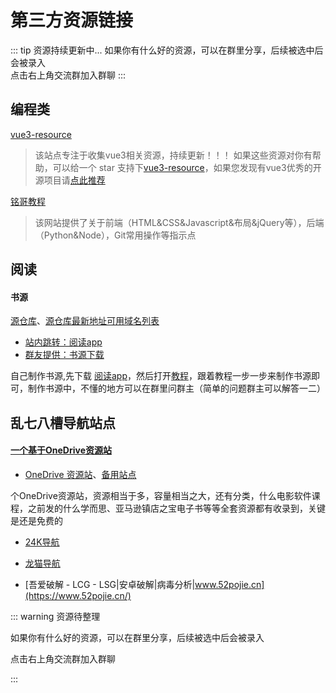 # 第三方资源链接
::: tip 资源持续更新中...
如果你有什么好的资源，可以在群里分享，后续被选中后会被录入 <br>
点击右上角交流群加入群聊
:::

## 编程类

[vue3-resource](https://hu-snail.github.io/vue3-resource/)

> 该站点专注于收集vue3相关资源，持续更新！！！ 如果这些资源对你有帮助，可以给一个 star 支持下[vue3-resource](https://github.com/hu-snail/vue3-resource)，如果您发现有vue3优秀的开源项目请[点此推荐](https://github.com/hu-snail/vue3-resource/issues/new)

 [铭哥教程](https://learn.fuming.site/)

> 该网站提供了关于前端（HTML&CSS&Javascript&布局&jQuery等），后端（Python&Node），Git常用操作等指示点



## 阅读

#### 书源

[源仓库](http://www.yckceo.com/yuedu/shuyuan/index.html)、[源仓库最新地址可用域名列表](http://yckceo.vip/)

- [站内跳转：阅读app](/utils/software.md#开源阅读)
- [群友提供：书源下载](https://www.aliyundrive.com/s/Nu6C9Bxabiz)

自己制作书源,先下载 [阅读app](/utils/software.md#开源阅读)，然后打开[教程](https://www.bilibili.com/video/BV1V64y1872J?spm_id_from=333.337.search-card.all.click&vd_source=4db4edf8e68a4ceac9f0a41212e6f026)，跟着教程一步一步来制作书源即可，制作书源中，不懂的地方可以在群里问群主（简单的问题群主可以解答一二）


## 乱七八槽导航站点
#### [一个基于OneDrive资源站](https://www.ahhhhfs.com/)

- [OneDrive 资源站](https://apps.weixinqqq.com/)、[备用站点](https://app.530wx.com/plugins/wechat/h5/mall/1/?#/pages/web/web?url=https%253A%252F%252Fapps.weixinqqq.com)

个OneDrive资源站，资源相当于多，容量相当之大，还有分类，什么电影软件课程，之前发的什么学而思、亚马逊镇店之宝电子书等等全套资源都有收录到，关键是还是免费的

- [24K导航](https://www.24kdh.com/)

- [龙猫导航](https://ailongmiao.com/movie/)

- [吾爱破解 - LCG - LSG|安卓破解|病毒分析|www.52pojie.cn](https://www.52pojie.cn/)





::: warning 资源待整理

如果你有什么好的资源，可以在群里分享，后续被选中后会被录入 <br>

点击右上角交流群加入群聊

:::